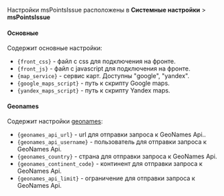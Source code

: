 Настройки msPointsIssue расположены в **Системные настройки** > **msPointsIssue**

#### Основные

Содержит основные настройки:

* `{front_css}` - файл с css для подключения на фронте.
* `{front_js}` - файл с javascript для подключения на фронте.
* `{map_service}` - сервис карт. Доступны "google", "yandex".
* `{google_maps_script}` - путь к скрипту Google maps.
* `{yandex_maps_script}` - путь к скрипту Yandex maps.

#### Geonames

Содержит настройки [geonames][001]:

* `{geonames_api_url}` - url для отправки запроса к GeoNames Api..
* `{geonames_api_username}` - пользователь для отправки запроса к GeoNames Api.
* `{geonames_country}` - страна для отправки запроса к GeoNames Api.
* `{geonames_continent_code}` - континент для отправки запроса к GeoNames Api.
* `{geonames_api_limit}` - ограничение для отправки запроса к GeoNames Api.

[001]: http://www.geonames.org
